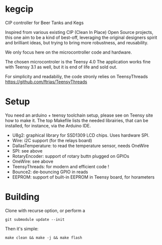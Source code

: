 # kegcip

CIP controller for Beer Tanks and Kegs

Inspired from various existing CIP (Clean In Place) Open Source projects, this one
aim to be a kind of best-off, leveraging the original designers spirit and 
brilliant ideas, but trying to bring more robustness, and reusability.

We only focus here on the microcontroller code and hardware.

The chosen microcontroler is the Teensy 4.0
The application works fine with Teensy 3.1 as well, but it is end of life and sold out.

For simplicity and readabiliy, the code stronly relies on TeensyThreads https://github.com/ftrias/TeensyThreads

# Setup

You need an arduino + teensy toolchain setup, please see on Teensy site how to make it.
The top Makefile lists the needed librairies, that can be installed, for instance,
via the Arduino IDE.

* U8g2: graphical library for SSD1309 LCD chips. Uses hardware SPI.
* Wire: i2C support (for the relays board)
* DallasTemperature: to read the temperature sensor, needs OneWire
* SPI: see above
* RotaryEncoder: support of rotary buttn plugged on GPIOs
* OneWire: see above
* TeensyThreads: for modern and efficient code !
* Bounce2: de-bouncing GPIO in reads
* EEPROM: support of built-in EEPROM in Teensy board, for horameters

# Building

Clone with recurse option, or perform a 
``` 
git submodule update --init
```
Then it's simple:

``` 
make clean && make -j && make flash
```


